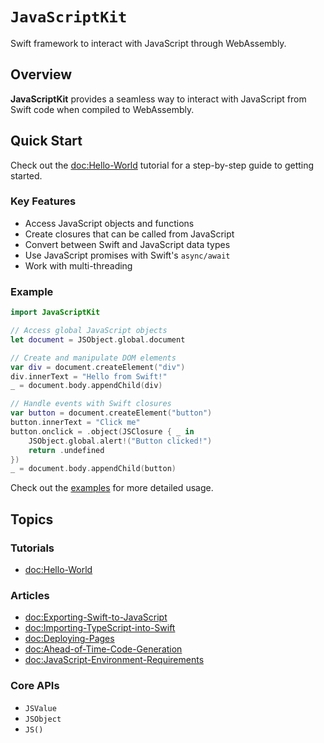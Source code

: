 # ``JavaScriptKit``

Swift framework to interact with JavaScript through WebAssembly.

## Overview

**JavaScriptKit** provides a seamless way to interact with JavaScript from Swift code when compiled to WebAssembly.

## Quick Start

Check out the <doc:Hello-World> tutorial for a step-by-step guide to getting started.

### Key Features

- Access JavaScript objects and functions
- Create closures that can be called from JavaScript
- Convert between Swift and JavaScript data types
- Use JavaScript promises with Swift's `async/await`
- Work with multi-threading

### Example

```swift
import JavaScriptKit

// Access global JavaScript objects
let document = JSObject.global.document

// Create and manipulate DOM elements
var div = document.createElement("div")
div.innerText = "Hello from Swift!"
_ = document.body.appendChild(div)

// Handle events with Swift closures
var button = document.createElement("button")
button.innerText = "Click me"
button.onclick = .object(JSClosure { _ in
    JSObject.global.alert!("Button clicked!")
    return .undefined
})
_ = document.body.appendChild(button)
```

Check out the [examples](https://github.com/swiftwasm/JavaScriptKit/tree/main/Examples) for more detailed usage.

## Topics

### Tutorials

- <doc:Hello-World>

### Articles

- <doc:Exporting-Swift-to-JavaScript>
- <doc:Importing-TypeScript-into-Swift>
- <doc:Deploying-Pages>
- <doc:Ahead-of-Time-Code-Generation>
- <doc:JavaScript-Environment-Requirements>

### Core APIs

- ``JSValue``
- ``JSObject``
- ``JS()``
